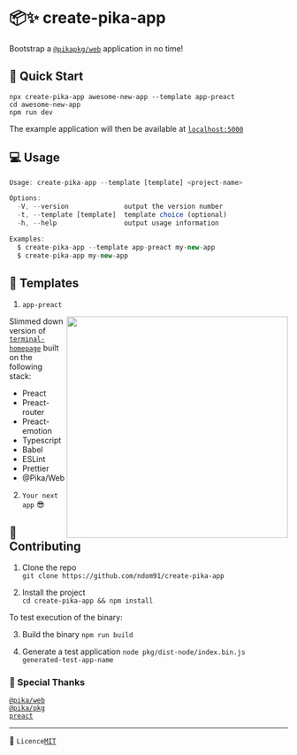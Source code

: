 # 📦✨ create-pika-app

Bootstrap a [`@pikapkg/web`](https://github.com/pikapkg/web) application in no time!

## 🛫 Quick Start

```
npx create-pika-app awesome-new-app --template app-preact
cd awesome-new-app
npm run dev
```

The example application will then be available at [`localhost:5000`](http://127.0.0.1:5000)

## 💻 Usage

```js
Usage: create-pika-app --template [template] <project-name>

Options:
  -V, --version              output the version number
  -t, --template [template]  template choice (optional)
  -h, --help                 output usage information

Examples:
  $ create-pika-app --template app-preact my-new-app
  $ create-pika-app my-new-app
```

## 🌲 Templates

1. `app-preact`

<img width="400px" src="https://github.com/ndom91/terminal-homepage/raw/develop/terminal.gif" align="right"></img>

Slimmed down version of [`terminal-homepage`](https://github.com/ndom91/terminal-homepage) built on the following stack: 

- Preact
- Preact-router
- Preact-emotion
- Typescript
- Babel
- ESLint
- Prettier
- @Pika/Web

2. `Your next app` 😎


## 🚧 Contributing

1. Clone the repo  
   `git clone https://github.com/ndom91/create-pika-app`

2. Install the project  
   `cd create-pika-app && npm install`

To test execution of the binary:

3. Build the binary
   `npm run build`

4. Generate a test application
   `node pkg/dist-node/index.bin.js generated-test-app-name`

### 🙏 Special Thanks

[`@pika/web`](https://pika.dev)  
[`@pika/pkg`](https://pika.dev)  
[`preact`](https://preactjs.com)

---

📝 `Licence`[`MIT`](https://opensource.org/licenses/MIT)
